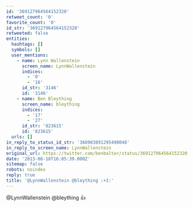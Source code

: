 ```yaml
---
id: '369127964564152320'
retweet_count: '0'
favorite_count: '0'
id_str: '369127964564152320'
retweeted: false
entities:
  hashtags: []
  symbols: []
  user_mentions:
    - name: Lynn Wallenstein
      screen_name: LynnWallenstein
      indices:
        - '0'
        - '16'
      id_str: '3146'
      id: '3146'
    - name: Ben Bleything
      screen_name: bleything
      indices:
        - '17'
        - '27'
      id_str: '823615'
      id: '823615'
  urls: []
in_reply_to_status_id_str: '368983891295490048'
in_reply_to_screen_name: LynnWallenstein
original_url: https://twitter.com/benbalter/status/369127964564152320
date: '2013-08-18T16:05:39.000Z'
sitemap: false
robots: noindex
reply: true
title: '@LynnWallenstein @bleything :+1:'
---
```


@LynnWallenstein @bleything :+1: